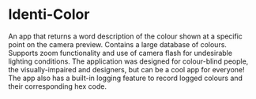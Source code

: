 Identi-Color
================

An app that returns a word description of the colour shown at a specific point on the camera preview. Contains a large database of colours. Supports zoom functionality and use of camera flash for undesirable lighting conditions. The application was designed for colour-blind people, the visually-impaired and designers, but can be a cool app for everyone! The app also has a built-in logging feature to record logged colours and their corresponding hex code.
